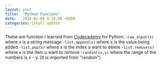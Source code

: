 ```yaml
---
layout: post
title:  "Python Funcions"
date:   2016-02-08 9:20:00 +0300
categories: jekyll update
---
```


These are function I learned from [Codecademy][code-cademy] for Python:
-```raw_input(x)``` where x is a string message
-```list.append(x)``` where x is the value being added
-```list.pop(x)``` where x is the index u want to delete
-```list.remove(x)``` where x is the item u want to remove
-```randint(x,y)``` where  the range of the numbers is x - y. (it is imported from "random")



[code-cademy]: https://www.codecademy.com
